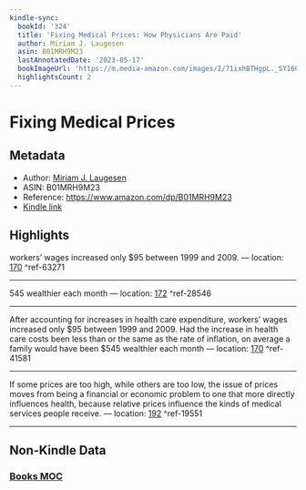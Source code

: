 ```yaml
---
kindle-sync:
  bookId: '324'
  title: 'Fixing Medical Prices: How Physicians Are Paid'
  author: Miriam J. Laugesen
  asin: B01MRH9M23
  lastAnnotatedDate: '2023-05-17'
  bookImageUrl: 'https://m.media-amazon.com/images/I/71ixhBTHgpL._SY160.jpg'
  highlightsCount: 2
---
```

# Fixing Medical Prices
## Metadata
* Author: [Miriam J. Laugesen](https://www.amazon.comundefined)
* ASIN: B01MRH9M23
* Reference: https://www.amazon.com/dp/B01MRH9M23
* [Kindle link](kindle://book?action=open&asin=B01MRH9M23)

## Highlights
workers’ wages increased only $95 between 1999 and 2009. — location: [170](kindle://book?action=open&asin=B01MRH9M23&location=170) ^ref-63271

---
545 wealthier each month — location: [172](kindle://book?action=open&asin=B01MRH9M23&location=172) ^ref-28546

---
After accounting for increases in health care expenditure, workers’ wages increased only $95 between 1999 and 2009. Had the increase in health care costs been less than or the same as the rate of inflation, on average a family would have been $545 wealthier each month — location: [170](kindle://book?action=open&asin=B01MRH9M23&location=170) ^ref-41581

---
If some prices are too high, while others are too low, the issue of prices moves from being a financial or economic problem to one that more directly influences health, because relative prices influence the kinds of medical services people receive. — location: [192](kindle://book?action=open&asin=B01MRH9M23&location=192) ^ref-19551

---
## Non-Kindle Data
### [Books MOC](Books%20MOC.md)
